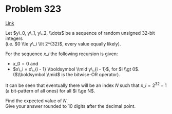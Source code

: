 # Problem 323

[Link](https://projecteuler.net/problem=323)

Let $y\_0, y\_1, y\_2, \\dots$ be a sequence of random unsigned $32$-bit integers  
(i.e. $0 \\le y\_i \\lt 2^{32}$, every value equally likely).

For the sequence $x\_i$ the following recursion is given:  

*   $x\_0 = 0$ and
*   $x\_i = x\_{i - 1} \\boldsymbol \\mid y\_{i - 1}$, for $i \\gt 0$. ($\\boldsymbol \\mid$ is the bitwise-OR operator).

It can be seen that eventually there will be an index $N$ such that $x\_i = 2^{32} - 1$ (a bit-pattern of all ones) for all $i \\ge N$.

Find the expected value of $N$.  
Give your answer rounded to $10$ digits after the decimal point.
